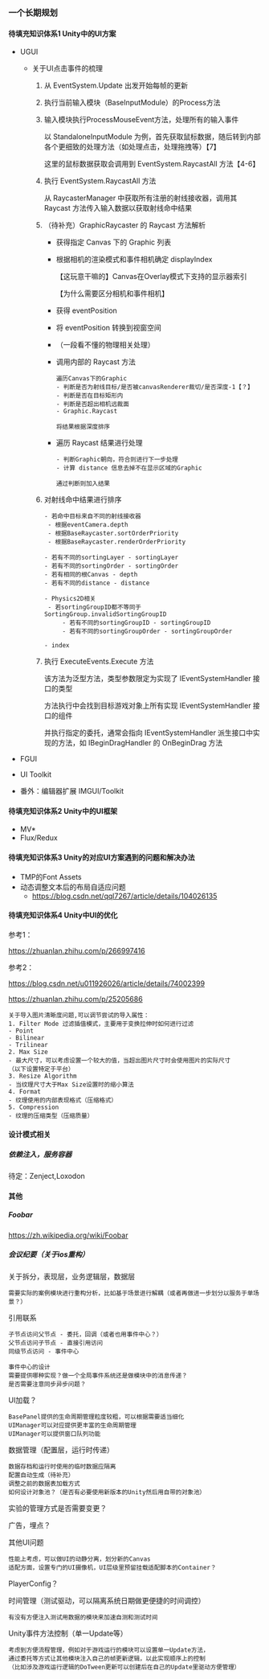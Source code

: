 ### 一个长期规划

#### 待填充知识体系1 Unity中的UI方案

- UGUI

  - 关于UI点击事件的梳理

    1. 从 EventSystem.Update 出发开始每帧的更新

    2. 执行当前输入模块（BaseInputModule）的Process方法

    3. 输入模块执行ProcessMouseEvent方法，处理所有的输入事件

       以 StandaloneInputModule 为例，首先获取鼠标数据，随后转到内部各个更细致的处理方法（如处理点击，处理拖拽等）【7】

       这里的鼠标数据获取会调用到 EventSystem.RaycastAll 方法【4-6】

    4. 执行 EventSystem.RaycastAll 方法

       从 RaycasterManager 中获取所有注册的射线接收器，调用其 Raycast 方法传入输入数据以获取射线命中结果

    5. （待补充）GraphicRaycaster 的 Raycast 方法解析

       - 获得指定 Canvas 下的 Graphic 列表

       - 根据相机的渲染模式和事件相机确定 displayIndex

         【这玩意干嘛的】Canvas在Overlay模式下支持的显示器索引

         【为什么需要区分相机和事件相机】

       - 获得 eventPosition

       - 将 eventPosition 转换到视窗空间

       - （一段看不懂的物理相关处理）

       - 调用内部的 Raycast 方法

         ```
         遍历Canvas下的Graphic
         - 判断是否为射线目标/是否被canvasRenderer裁切/是否深度-1【？】
         - 判断是否在目标矩形内
         - 判断是否超出相机远裁面
         - Graphic.Raycast
         
         将结果根据深度排序
         ```

       - 遍历 Raycast 结果进行处理

         ```
         - 判断Graphic朝向，符合则进行下一步处理
         - 计算 distance 信息去掉不在显示区域的Graphic
         
         通过判断则加入结果
         ```

         

    6. 对射线命中结果进行排序

       ```
       - 若命中目标来自不同的射线接收器
       	- 根据eventCamera.depth
       	- 根据BaseRaycaster.sortOrderPriority
       	- 根据BaseRaycaster.renderOrderPriority
       	
       - 若有不同的sortingLayer - sortingLayer
       - 若有不同的sortingOrder - sortingOrder
       - 若有相同的根Canvas - depth
       - 若有不同的distance - distance
       
       - Physics2D相关
       	- 若sortingGroupID都不等同于SortingGroup.invalidSortingGroupID
       		- 若有不同的sortingGroupID - sortingGroupID
       		- 若有不同的sortingGroupOrder - sortingGroupOrder
       			
       - index
       ```

    7. 执行 ExecuteEvents.Execute 方法

       该方法为泛型方法，类型参数限定为实现了 IEventSystemHandler 接口的类型

       方法执行中会找到目标游戏对象上所有实现 IEventSystemHandler 接口的组件

       并执行指定的委托，通常会指向 IEventSystemHandler 派生接口中实现的方法，如 IBeginDragHandler 的 OnBeginDrag 方法

    

- FGUI

- UI Toolkit

- 番外：编辑器扩展 IMGUI/Toolkit

#### 待填充知识体系2 Unity中的UI框架

- MV*
- Flux/Redux

#### 待填充知识体系3 Unity的对应UI方案遇到的问题和解决办法

- TMP的Font Assets
- 动态调整文本后的布局自适应问题
  - https://blog.csdn.net/qql7267/article/details/104026135

#### 待填充知识体系4 Unity中UI的优化

参考1：

https://zhuanlan.zhihu.com/p/266997416

参考2：

https://blog.csdn.net/u011926026/article/details/74002399

https://zhuanlan.zhihu.com/p/25205686

```
关于导入图片清晰度问题,可以调节尝试的导入属性：
1. Filter Mode 过滤插值模式，主要用于变换拉伸时如何进行过滤
- Point
- Bilinear
- Trilinear
2. Max Size 
- 最大尺寸，可以考虑设置一个较大的值，当超出图片尺寸时会使用图片的实际尺寸
（以下设置特定于平台）
3. Resize Algorithm
- 当纹理尺寸大于Max Size设置时的缩小算法
4. Format
- 纹理使用的内部表现格式（压缩格式）
5. Compression
- 纹理的压缩类型（压缩质量）
```




#### 设计模式相关

##### 依赖注入，服务容器
待定：Zenject,Loxodon




#### 其他
##### Foobar
https://zh.wikipedia.org/wiki/Foobar

##### 会议纪要（关于ios重构）
关于拆分，表现层，业务逻辑层，数据层

```
需要实际的案例模块进行重构分析，比如基于场景进行解耦（或者再做进一步划分以服务于单场景？）
```

引用联系

```
子节点访问父节点 - 委托，回调（或者也用事件中心？）
父节点访问子节点 - 直接引用访问
同级节点访问 - 事件中心

事件中心的设计
需要提供哪种实现？做一个全局事件系统还是做模块中的消息传递？
是否需要注意同步异步问题？
```

UI加载？
```
BasePanel提供的生命周期管理粒度较粗，可以根据需要适当细化
UIManager可以对应提供更丰富的生命周期管理
UIManager可以提供窗口队列功能
```
数据管理（配置层，运行时传递）
```
数据存档和运行时使用的临时数据应隔离
配置自动生成（待补充）
调整之前的数据表加载方式
如何设计对象池？（是否有必要使用新版本的Unity然后用自带的对象池）
```

实验的管理方式是否需要变更？

广告，埋点？

其他UI问题
```
性能上考虑，可以做UI的动静分离，划分新的Canvas
适配方面，设置专门的UI摄像机，UI层级里预留挂载适配脚本的Container？

```

PlayerConfig？

时间管理（测试驱动，可以隔离系统日期做更便捷的时间调控）
```
有没有方便注入测试用数据的模块来加速自测和测试时间
```

Unity事件方法控制（单一Update等）
```
考虑到方便流程管理，例如对于游戏运行的模块可以设置单一Update方法，
通过委托等方式让其他模块注入自己的帧更新逻辑，以此实现顺序上的控制
（比如涉及游戏运行逻辑的DoTween更新可以创建后在自己的Update里驱动方便管理）
```
